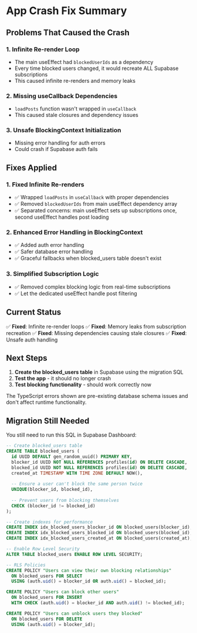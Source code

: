 # App Crash Fix Summary

## Problems That Caused the Crash

### 1. **Infinite Re-render Loop** 
- The main useEffect had `blockedUserIds` as a dependency
- Every time blocked users changed, it would recreate ALL Supabase subscriptions
- This caused infinite re-renders and memory leaks

### 2. **Missing useCallback Dependencies**
- `loadPosts` function wasn't wrapped in `useCallback`
- This caused stale closures and dependency issues

### 3. **Unsafe BlockingContext Initialization**
- Missing error handling for auth errors
- Could crash if Supabase auth fails

## Fixes Applied

### 1. **Fixed Infinite Re-renders**
- ✅ Wrapped `loadPosts` in `useCallback` with proper dependencies
- ✅ Removed `blockedUserIds` from main useEffect dependency array
- ✅ Separated concerns: main useEffect sets up subscriptions once, second useEffect handles post loading

### 2. **Enhanced Error Handling in BlockingContext**
- ✅ Added auth error handling
- ✅ Safer database error handling
- ✅ Graceful fallbacks when blocked_users table doesn't exist

### 3. **Simplified Subscription Logic**
- ✅ Removed complex blocking logic from real-time subscriptions
- ✅ Let the dedicated useEffect handle post filtering

## Current Status

✅ **Fixed**: Infinite re-render loops
✅ **Fixed**: Memory leaks from subscription recreation
✅ **Fixed**: Missing dependencies causing stale closures
✅ **Fixed**: Unsafe auth handling

## Next Steps

1. **Create the blocked_users table** in Supabase using the migration SQL
2. **Test the app** - it should no longer crash
3. **Test blocking functionality** - should work correctly now

The TypeScript errors shown are pre-existing database schema issues and don't affect runtime functionality.

## Migration Still Needed

You still need to run this SQL in Supabase Dashboard:

```sql
-- Create blocked_users table
CREATE TABLE blocked_users (
  id UUID DEFAULT gen_random_uuid() PRIMARY KEY,
  blocker_id UUID NOT NULL REFERENCES profiles(id) ON DELETE CASCADE,
  blocked_id UUID NOT NULL REFERENCES profiles(id) ON DELETE CASCADE,
  created_at TIMESTAMP WITH TIME ZONE DEFAULT NOW(),
  
  -- Ensure a user can't block the same person twice
  UNIQUE(blocker_id, blocked_id),
  
  -- Prevent users from blocking themselves
  CHECK (blocker_id != blocked_id)
);

-- Create indexes for performance
CREATE INDEX idx_blocked_users_blocker_id ON blocked_users(blocker_id);
CREATE INDEX idx_blocked_users_blocked_id ON blocked_users(blocked_id);
CREATE INDEX idx_blocked_users_created_at ON blocked_users(created_at);

-- Enable Row Level Security
ALTER TABLE blocked_users ENABLE ROW LEVEL SECURITY;

-- RLS Policies
CREATE POLICY "Users can view their own blocking relationships"
  ON blocked_users FOR SELECT
  USING (auth.uid() = blocker_id OR auth.uid() = blocked_id);

CREATE POLICY "Users can block other users"
  ON blocked_users FOR INSERT
  WITH CHECK (auth.uid() = blocker_id AND auth.uid() != blocked_id);

CREATE POLICY "Users can unblock users they blocked"
  ON blocked_users FOR DELETE
  USING (auth.uid() = blocker_id);
``` 